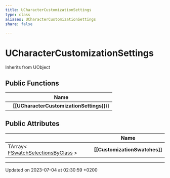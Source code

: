 ```yaml
---
title: UCharacterCustomizationSettings
type: class
aliases: UCharacterCustomizationSettings
share: false

---
```


# UCharacterCustomizationSettings





Inherits from UObject

## Public Functions

|                | Name           |
| -------------- | -------------- |
| | **[[UCharacterCustomizationSettings]]**() |

## Public Attributes

|                | Name           |
| -------------- | -------------- |
| TArray< [FSwatchSelectionsByClass](/docs/SDK/Source/Classes/structFSwatchSelectionsByClass.md) > | **[[CustomizationSwatches]]**  |

-------------------------------

Updated on 2023-07-04 at 02:30:59 +0200